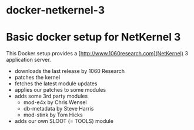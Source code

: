 # docker-netkernel-3
Basic docker setup for NetKernel 3
==================================

This Docker setup provides a [http://www.1060research.com](NetKernel) 3 application server.

* downloads the last release by 1060 Research
* patches the kernel
* fetches the latest module updates
* applies our patches to some modules
* adds some 3rd party modules
  * mod-e4x by Chris Wensel
  * db-metadata by Steve Harris
  * mod-stink by Tom Hicks
* adds our own SLOOT (= TOOLS) module
